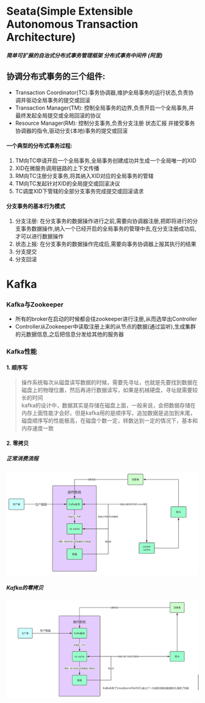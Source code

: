 # Seata(Simple Extensible Autonomous Transaction Architecture) 
##### 简单可扩展的自治式分布式事务管理框架 分布式事务中间件 (阿里)
## 协调分布式事务的三个组件:
* Transaction Coordinator(TC):事务协调器,维护全局事务的运行状态,负责协调并驱动全局事务的提交或回滚
* Transaction Manager(TM): 控制全局事务的边界,负责开启一个全局事务,并最终发起全局提交或全局回滚的协议
* Resource Manager(RM): 控制分支事务,负责分支注册 状态汇报 并接受事务协调器的指令,驱动分支(本地)事务的提交或回滚


#### 一个典型的分布式事务过程:
1. TM向TC申请开启一个全局事务,全局事务创建成功并生成一个全局唯一的XID
2. XID在微服务调用链路的上下文传播
3. RM向TC注册分支事务,将其纳入XID对应的全局事务的管辖
4. TM向TC发起针对XID的全局提交或回滚决议
5. TC调度XID下管辖的全部分支事务完成提交或回滚请求


#### 分支事务的基本行为模式
1. 分支注册: 在分支事务的数据操作进行之前,需要向协调器注册,把即将进行的分支事务数据操作,纳入一个已经开启的全局事务的管理中去,在分支注册成功后,才可以进行数据操作
2. 状态上报: 在分支事务的数据操作完成后,需要向事务协调器上报其执行的结果
3. 分支提交
4. 分支回滚



# Kafka

### Kafka与Zookeeper
* 所有的broker在启动的时候都会往zookeeper进行注册,从而选举出Controller
* Controller从Zookeeper中读取注册上来的从节点的数据(通过监听),生成集群的元数据信息,之后把信息分发给其他的服务器

### Kafka性能
#### 1. 顺序写
 >操作系统每次从磁盘读写数据的时候，需要先寻址，也就是先要找到数据在磁盘上的物理位置，然后再进行数据读写，如果是机械硬盘，寻址就需要较长的时间  
 >kafka的设计中，数据其实是存储在磁盘上面，一般来说，会把数据存储在内存上面性能才会好。但是kafka用的是顺序写，追加数据是追加到末尾，磁盘顺序写的性能极高，在磁盘个数一定，转数达到一定的情况下，基本和内存速度一致
 
#### 2. 零拷贝
##### 正常消费流程
![正常消费时的流程](https://raw.githubusercontent.com/rcllong/person_learn/master/%E9%99%84%E4%BB%B6/%E6%AD%A3%E5%B8%B8%E7%94%9F%E4%BA%A7-%E6%B6%88%E8%B4%B9%E6%95%B0%E6%8D%AE%E6%B5%81%E7%A8%8B.png)  

##### Kafka的零拷贝
![正常消费时的流程](https://raw.githubusercontent.com/rcllong/person_learn/master/%E9%99%84%E4%BB%B6/%E9%9B%B6%E6%8B%B7%E8%B4%9D%E7%94%9F%E4%BA%A7-%E6%B6%88%E8%B4%B9%E6%95%B0%E6%8D%AE%E8%BF%87%E7%A8%8B.png)






